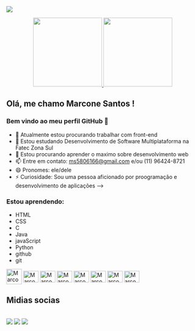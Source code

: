 ![](http://clubedosgeeks.com.br/wp-content/uploads/2016/01/dormrm.gif)
<div align="center">
  <a href="https://github.com/Marcone-Santos1">
  <img height="180em" src="https://github-readme-stats.vercel.app/api?username=Marcone-Santos1&show_icons=true&theme=dark&include_all_commits=true&count_private=true"/>
  <img height="180em" src="https://github-readme-stats.vercel.app/api/top-langs/?username=Marcone-Santos1&layout=compact&langs_count=7&theme=dark"/>
  </a>
</div>

## Olá, me chamo Marcone Santos ! 
### Bem vindo ao meu perfil GitHub 👋

- 🔭 Atualmente estou procurando trabalhar com front-end
- 🌱 Estou estudando Desenvolvimento de Software Multiplataforma na Fatec Zona Sul
- 👯 Estou procurando aprender o maximo sobre desenvolvimento web
- 📫 Entre em contato: ms5806166@gmail.com e/ou (11) 96424-8721
- 😄 Pronomes: ele/dele
- ⚡ Curiosidade: Sou uma pessoa aficionado por proogramação e desenvolvimento de aplicações
-->

<h3>Estou aprendendo:</h3>
<ul>
    <li>HTML</li>
    <li>CSS</li>
    <li>C</li>
    <li>Java</li>
    <li>javaScript</li>
    <li>Python</li>
    <li>github</li>
    <li>git</li>
</ul>

<div style="display: inline_block">
      <img align="center" alt="Marcone-git" width="40" src="https://img.icons8.com/color/48/000000/github--v1.png"/>
      <img align="center" alt="Marcone-git" height="30" width="40" src="https://icongr.am/devicon/git-original.svg?size=40&color=currentColor" />
      <img align="center" alt="Marcone-css3" height="30" width="40" src="https://cdn.jsdelivr.net/gh/devicons/devicon/icons/css3/css3-original-wordmark.svg" />
      <img align="center" alt="Marcone-HTML5" height="30" width="40" src="https://cdn.jsdelivr.net/gh/devicons/devicon/icons/html5/html5-original-wordmark.svg" />
      <img align="center" alt="Marcone-C" height="30" width="40" src="https://cdn.jsdelivr.net/gh/devicons/devicon/icons/c/c-original.svg" />
      <img align="center" alt="Marcone-js" height="30" width="40" src="https://cdn.jsdelivr.net/gh/devicons/devicon/icons/javascript/javascript-original.svg" />
      <img align="center" alt="Marcone-java" height="30" width="40" src="https://cdn.jsdelivr.net/gh/devicons/devicon/icons/java/java-original.svg" />
      <img align="center" alt="Marcone-Python" height="30" width="40" src="https://cdn.jsdelivr.net/gh/devicons/devicon/icons/python/python-original-wordmark.svg" />
    </div>
    
<div> 
<h2>Midias socias</h2><br>
<a href="https://instagram.com/marcone231" target="_blank"><img src="https://img.shields.io/badge/-Instagram-%23E4405F?style=for-the-badge&logo=instagram&logoColor=white" target="_blank"></a>
<a href="https://www.linkedin.com/in/marcone-santos-5706831a8" target="_blank"><img src="https://img.shields.io/badge/-LinkedIn-%230077B5?style=for-the-badge&logo=linkedin&logoColor=white" target="_blank"></a>
<a href="mailto:ms5806166@gmail.com"><img src="https://res.cloudinary.com/practicaldev/image/fetch/s--C75QF96b--/c_limit%2Cf_auto%2Cfl_progressive%2Cq_auto%2Cw_880/https://img.shields.io/badge/Gmail-D14836%3Fstyle%3Dfor-the-badge%26logo%3Dgmail%26logoColor%3Dwhite"></a>
</div>
